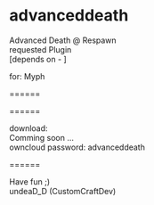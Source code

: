 advanceddeath
=============

Advanced Death @ Respawn                                       
requested Plugin                                                                                            
[depends on - ]

for: Myph    

======



======

download:                                                                                           
Comming soon ...                                                                                        
owncloud password: advanceddeath

======

Have fun ;)                                                                                   
undeaD_D (CustomCraftDev)
